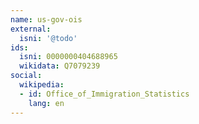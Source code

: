 ```yaml
---
name: us-gov-ois
external:
  isni: '@todo'
ids:
  isni: 0000000404688965
  wikidata: Q7079239
social:
  wikipedia:
  - id: Office_of_Immigration_Statistics
    lang: en
---
```

